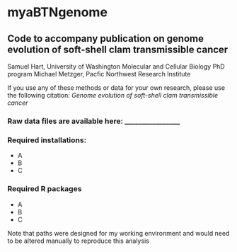 # myaBTNgenome
## Code to accompany publication on genome evolution of soft-shell clam transmissible cancer
Samuel Hart, University of Washington Molecular and Cellular Biology PhD program
Michael Metzger, Pacfic Northwest Research Institute

If you use any of these methods or data for your own research, please use the following citation:
*Genome evolution of soft-shell clam transmissible cancer*

### Raw data files are available here: ________________

### Required installations:
* A
* B
* C


### Required R packages
* A
* B
* C

Note that paths were designed for my working environment and would need to be altered manually to reproduce this analysis
